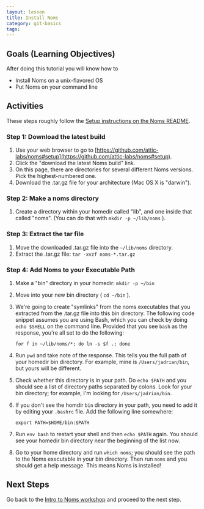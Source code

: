 ```yaml
---
layout: lesson
title: Install Noms
category: git-basics
tags:
---
```


## Goals (Learning Objectives)

After doing this tutorial you will know how to

* Install Noms on a unix-flavored OS
* Put Noms on your command line

## Activities
These steps roughly follow the [Setup instructions on the Noms README](https://github.com/attic-labs/noms#setup).

### Step 1: Download the latest build

1. Use your web browser to go to [https://github.com/attic-labs/noms#setup](https://github.com/attic-labs/noms#setup).
2. Click the "download the latest Noms build" link.
3. On this page, there are directories for several different Noms versions.  Pick the highest-numbered one.
4. Download the .tar.gz file for your architecture (Mac OS X is "darwin").

### Step 2: Make a noms directory
1. Create a directory within your homedir called "lib", and one inside that called "noms".  (You can do that with `mkdir -p ~/lib/noms` ).

### Step 3: Extract the tar file
1. Move the downloaded .tar.gz file into the `~/lib/noms` directory.
2. Extract the .tar.gz file: `tar -xvzf noms-*.tar.gz`

### Step 4: Add Noms to your Executable Path

1. Make a "bin" directory in your homedir: `mkdir -p ~/bin`
2. Move into your new bin directory ( `cd ~/bin` ).
3. We're going to create "symlinks" from the noms executables that you extracted from the .tar.gz file into this bin directory.  The following code snippet assumes you are using Bash, which you can check by doing `echo $SHELL` on the command line.  Provided that you see `bash` as the response, you're all set to do the following:

    ```
    for f in ~/lib/noms/*; do ln -s $f .; done
    ```

4. Run `pwd` and take note of the response.  This tells you the full path of your homedir bin directory.  For example, mine is `/Users/jadrian/bin`, but yours will be different.
5. Check whether this directory is in your path.  Do `echo $PATH` and you should see a list of directory paths separated by colons.  Look for your bin directory; for example, I'm looking for `/Users/jadrian/bin`.
6. If you don't see the homdir `bin` directory in your path, you need to add it by editing your `.bashrc` file.  Add the following line somewhere:
    
    ```
    export PATH=$HOME/bin:$PATH
    ```

7. Run `env bash` to restart your shell and then `echo $PATH` again.  You should see your homedir bin directory near the beginning of the list now.
8. Go to your home directory and run `which noms`; you should see the path to the Noms executable in your bin directory.  Then run `noms` and you should get a help message.  This means Noms is installed!

## Next Steps
Go back to the [Intro to Noms workshop](../) and proceed to the next step.
